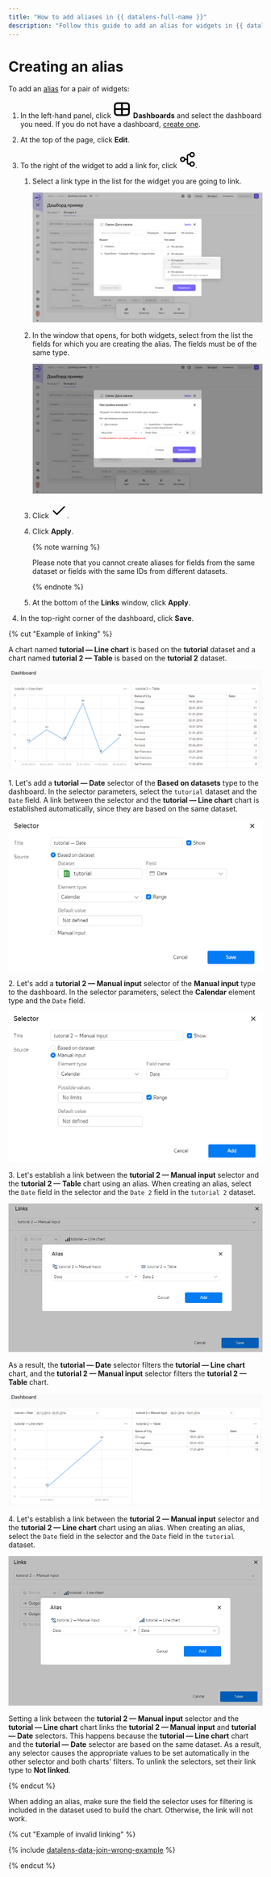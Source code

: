 ```yaml
---
title: "How to add aliases in {{ datalens-full-name }}"
description: "Follow this guide to add an alias for widgets in {{ datalens-full-name }}."
---
```


# Creating an alias

To add an [alias](../../dashboard/link.md#alias) for a pair of widgets:


1. In the left-hand panel, click ![image](../../../_assets/datalens/dashboard-0523.svg) **Dashboards** and select the dashboard you need. If you do not have a dashboard, [create one](create.md).
1. At the top of the page, click **Edit**.
1. To the right of the widget to add a link for, click ![image](../../../_assets/datalens/links.svg).

   1. Select a link type in the list for the widget you are going to link.

      ![image](../../../_assets/datalens/concepts/link-type.png)

   1. In the window that opens, for both widgets, select from the list the fields for which you are creating the alias. The fields must be of the same type.

      ![image](../../../_assets/datalens/concepts/alias-add.png)

   1. Click ![image](../../../_assets/datalens/check.svg).
   1. Click **Apply**.

      {% note warning %}

      Please note that you cannot create aliases for fields from the same dataset or fields with the same IDs from different datasets.

      {% endnote %}

   1. At the bottom of the **Links** window, click **Apply**.

1. In the top-right corner of the dashboard, click **Save**.

{% cut "Example of linking" %}

A chart named **tutorial — Line chart** is based on the **tutorial** dataset and a chart named **tutorial 2 — Table** is based on the **tutorial 2** dataset.

![image](../../../_assets/datalens/concepts/charts-1.png)

1\. Let's add a **tutorial — Date** selector of the **Based on datasets** type to the dashboard. In the selector parameters, select the `tutorial` dataset and the `Date` field. A link between the selector and the **tutorial — Line chart** chart is established automatically, since they are based on the same dataset.

   ![image](../../../_assets/datalens/concepts/selector-1.png)

2\. Let's add a **tutorial 2 — Manual input** selector of the **Manual input** type to the dashboard. In the selector parameters, select the **Calendar** element type and the `Date` field.

   ![image](../../../_assets/datalens/concepts/selector-2.png)

3\. Let's establish a link between the **tutorial 2 — Manual input** selector and the **tutorial 2 — Table** chart using an alias. When creating an alias, select the `Date` field in the selector and the `Date 2` field in the `tutorial 2` dataset.

   ![image](../../../_assets/datalens/concepts/alias-date-1.png)

As a result, the **tutorial — Date** selector filters the **tutorial — Line chart** chart, and the **tutorial 2 — Manual input** selector filters the **tutorial 2 — Table** chart.

   ![image](../../../_assets/datalens/concepts/charts-2.png)

4\. Let's establish a link between the **tutorial 2 — Manual input** selector and the **tutorial 2 — Line chart** chart using an alias. When creating an alias, select the `Date` field in the selector and the `Date` field in the `tutorial` dataset.

   ![image](../../../_assets/datalens/concepts/alias-date-2.png)

Setting a link between the **tutorial 2 — Manual input** selector and the **tutorial — Line chart** chart links the **tutorial 2 — Manual input** and **tutorial — Date** selectors. This happens because the **tutorial — Line chart** chart and the **tutorial — Date** selector are based on the same dataset. As a result, any selector causes the appropriate values to be set automatically in the other selector and both charts' filters. To unlink the selectors, set their link type to **Not linked**.

{% endcut %}

When adding an alias, make sure the field the selector uses for filtering is included in the dataset used to build the chart. Otherwise, the link will not work.

{% cut "Example of invalid linking" %}

{% include [datalens-data-join-wrong-example](../../../_includes/datalens/datalens-data-join-wrong-example.md) %}

{% endcut %}

